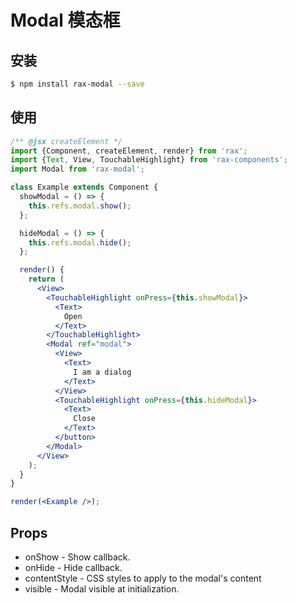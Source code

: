 # Modal 模态框

## 安装

```bash
$ npm install rax-modal --save
```

## 使用

```jsx
/** @jsx createElement */
import {Component, createElement, render} from 'rax';
import {Text, View, TouchableHighlight} from 'rax-components';
import Modal from 'rax-modal';

class Example extends Component {
  showModal = () => {
    this.refs.modal.show();
  };

  hideModal = () => {
    this.refs.modal.hide();
  };

  render() {
    return (
      <View>
        <TouchableHighlight onPress={this.showModal}>
          <Text>
            Open
          </Text>
        </TouchableHighlight>
        <Modal ref="modal">
          <View>
            <Text>
              I am a dialog
            </Text>
          </View>
          <TouchableHighlight onPress={this.hideModal}>
            <Text>
              Close
            </Text>
          </button>
        </Modal>
      </View>
    );
  }
}

render(<Example />);
```

## Props

* onShow - Show callback.
* onHide - Hide callback. 
* contentStyle - CSS styles to apply to the modal's content
* visible - Modal visible at initialization.